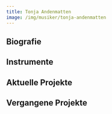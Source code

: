 ```yaml
---
title: Tonja Andenmatten
image: /img/musiker/tonja-andenmatten
---
```


## Biografie

## Instrumente

## Aktuelle Projekte

## Vergangene Projekte
